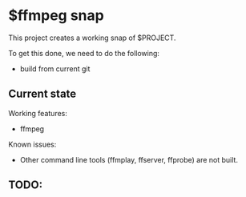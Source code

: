 # $ffmpeg snap

This project creates a working snap of $PROJECT.

To get this done, we need to do the following:
 - build from current git

## Current state

Working features:
 - ffmpeg

Known issues:
  - Other command line tools (ffmplay, ffserver, ffprobe) are not built.

TODO:
 -
